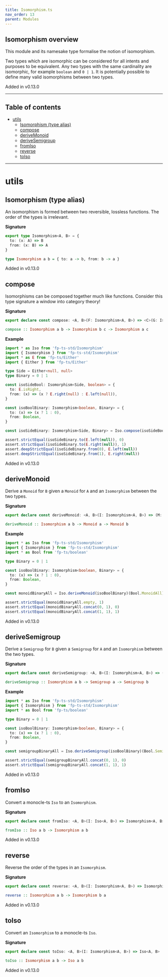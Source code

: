 ```yaml
---
title: Isomorphism.ts
nav_order: 13
parent: Modules
---
```


## Isomorphism overview

This module and its namesake type formalise the notion of isomorphism.

Two types which are isomorphic can be considered for all intents and
purposes to be equivalent. Any two types with the same cardinality are
isomorphic, for example `boolean` and `0 | 1`. It is potentially possible to
define many valid isomorphisms between two types.

Added in v0.13.0

---

<h2 class="text-delta">Table of contents</h2>

- [utils](#utils)
  - [Isomorphism (type alias)](#isomorphism-type-alias)
  - [compose](#compose)
  - [deriveMonoid](#derivemonoid)
  - [deriveSemigroup](#derivesemigroup)
  - [fromIso](#fromiso)
  - [reverse](#reverse)
  - [toIso](#toiso)

---

# utils

## Isomorphism (type alias)

An isomorphism is formed between two reversible, lossless functions. The
order of the types is irrelevant.

**Signature**

```ts
export type Isomorphism<A, B> = {
  to: (x: A) => B
  from: (x: B) => A
}
```

```hs
type Isomorphism a b = { to: a -> b, from: b -> a }
```

Added in v0.13.0

## compose

Isomorphisms can be composed together much like functions. Consider this
type signature a window into category theory!

**Signature**

```ts
export declare const compose: <A, B>(F: Isomorphism<A, B>) => <C>(G: Isomorphism<B, C>) => Isomorphism<A, C>
```

```hs
compose :: Isomorphism a b -> Isomorphism b c -> Isomorphism a c
```

**Example**

```ts
import * as Iso from 'fp-ts-std/Isomorphism'
import { Isomorphism } from 'fp-ts-std/Isomorphism'
import * as E from 'fp-ts/Either'
import { Either } from 'fp-ts/Either'

type Side = Either<null, null>
type Binary = 0 | 1

const isoSideBool: Isomorphism<Side, boolean> = {
  to: E.isRight,
  from: (x) => (x ? E.right(null) : E.left(null)),
}

const isoBoolBinary: Isomorphism<boolean, Binary> = {
  to: (x) => (x ? 1 : 0),
  from: Boolean,
}

const isoSideBinary: Isomorphism<Side, Binary> = Iso.compose(isoSideBool)(isoBoolBinary)

assert.strictEqual(isoSideBinary.to(E.left(null)), 0)
assert.strictEqual(isoSideBinary.to(E.right(null)), 1)
assert.deepStrictEqual(isoSideBinary.from(0), E.left(null))
assert.deepStrictEqual(isoSideBinary.from(1), E.right(null))
```

Added in v0.13.0

## deriveMonoid

Derive a `Monoid` for `B` given a `Monoid` for `A` and an
`Isomorphism` between the two types.

**Signature**

```ts
export declare const deriveMonoid: <A, B>(I: Isomorphism<A, B>) => (M: Monoid<A>) => Monoid<B>
```

```hs
deriveMonoid :: Isomorphism a b -> Monoid a -> Monoid b
```

**Example**

```ts
import * as Iso from 'fp-ts-std/Isomorphism'
import { Isomorphism } from 'fp-ts-std/Isomorphism'
import * as Bool from 'fp-ts/boolean'

type Binary = 0 | 1

const isoBoolBinary: Isomorphism<boolean, Binary> = {
  to: (x) => (x ? 1 : 0),
  from: Boolean,
}

const monoidBinaryAll = Iso.deriveMonoid(isoBoolBinary)(Bool.MonoidAll)

assert.strictEqual(monoidBinaryAll.empty, 1)
assert.strictEqual(monoidBinaryAll.concat(0, 1), 0)
assert.strictEqual(monoidBinaryAll.concat(1, 1), 1)
```

Added in v0.13.0

## deriveSemigroup

Derive a `Semigroup` for `B` given a `Semigroup` for `A` and an
`Isomorphism` between the two types.

**Signature**

```ts
export declare const deriveSemigroup: <A, B>(I: Isomorphism<A, B>) => (S: Semigroup<A>) => Semigroup<B>
```

```hs
deriveSemigroup :: Isomorphism a b -> Semigroup a -> Semigroup b
```

**Example**

```ts
import * as Iso from 'fp-ts-std/Isomorphism'
import { Isomorphism } from 'fp-ts-std/Isomorphism'
import * as Bool from 'fp-ts/boolean'

type Binary = 0 | 1

const isoBoolBinary: Isomorphism<boolean, Binary> = {
  to: (x) => (x ? 1 : 0),
  from: Boolean,
}

const semigroupBinaryAll = Iso.deriveSemigroup(isoBoolBinary)(Bool.SemigroupAll)

assert.strictEqual(semigroupBinaryAll.concat(0, 1), 0)
assert.strictEqual(semigroupBinaryAll.concat(1, 1), 1)
```

Added in v0.13.0

## fromIso

Convert a monocle-ts `Iso` to an `Isomorphism`.

**Signature**

```ts
export declare const fromIso: <A, B>(I: Iso<A, B>) => Isomorphism<A, B>
```

```hs
fromIso :: Iso a b -> Isomorphism a b
```

Added in v0.13.0

## reverse

Reverse the order of the types in an `Isomorphism`.

**Signature**

```ts
export declare const reverse: <A, B>(I: Isomorphism<A, B>) => Isomorphism<B, A>
```

```hs
reverse :: Isomorphism a b -> Isomorphism b a
```

Added in v0.13.0

## toIso

Convert an `Isomorphism` to a monocle-ts `Iso`.

**Signature**

```ts
export declare const toIso: <A, B>(I: Isomorphism<A, B>) => Iso<A, B>
```

```hs
toIso :: Isomorphism a b -> Iso a b
```

Added in v0.13.0
